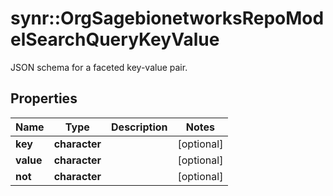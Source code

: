 # synr::OrgSagebionetworksRepoModelSearchQueryKeyValue

JSON schema for a faceted key-value pair.

## Properties
Name | Type | Description | Notes
------------ | ------------- | ------------- | -------------
**key** | **character** |  | [optional] 
**value** | **character** |  | [optional] 
**not** | **character** |  | [optional] 


